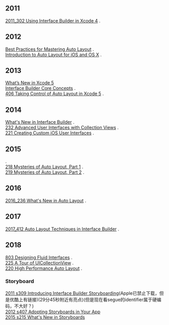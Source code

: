 ## 2011 
[2011_302 Using Interface Builder in Xcode 4](https://developer.apple.com/videos/play/wwdc2011/302/) .   
## 2012
[Best Practices for Mastering Auto Layout](https://developer.apple.com/videos/play/wwdc2012/228/) .   
[Introduction to Auto Layout for iOS and OS X](https://developer.apple.com/videos/play/wwdc2012/202/) .  
## 2013
[What’s New in Xcode 5](https://developer.apple.com/videos/play/wwdc2013/400/)   
[Interface Builder Core Concepts](https://developer.apple.com/videos/play/wwdc2013/405/) .  
[406 Taking Control of Auto Layout in Xcode 5](https://developer.apple.com/videos/play/wwdc2013/406/) .  
## 2014
[What's New in Interface Builder](https://developer.apple.com/videos/play/wwdc2014/411/) .  
[232 Advanced User Interfaces with Collection Views](https://developer.apple.com/videos/play/wwdc2014/232/) .   
[221 Creating Custom iOS User Interfaces](https://developer.apple.com/videos/play/wwdc2014/221/) .  
## 2015
[]() .   
[218 Mysteries of Auto Layout, Part 1](https://developer.apple.com/videos/play/wwdc2015/218/) .   
[219 Mysteries of Auto Layout, Part 2](https://developer.apple.com/videos/play/wwdc2015/219/) .  
## 2016
[2016_236 What's New in Auto Layout](https://developer.apple.com/videos/play/wwdc2016/236/) .  
## 2017
[2017_412 Auto Layout Techniques in Interface Builder](https://developer.apple.com/videos/play/wwdc2017/412/) .  
## 2018
[803 Designing Fluid Interfaces](https://developer.apple.com/videos/play/wwdc2018/803/) .   
[225 A Tour of UICollectionView](https://developer.apple.com/videos/play/wwdc2018/225/) .  
[220 High Performance Auto Layout](https://developer.apple.com/videos/play/wwdc2018/220) . 

### Storyboard 
[2011 s309 Introducing Interface Builder Storyboarding](https://developer.apple.com/videos/play/wwdc2011/309)(Apple已禁止下载，但是优酷上有链接)(29分45秒附近有亮点)(但是现在看segue的identifier属于硬编码，不大好？)   
[2012 s407 Adopting Storyboards in Your App](https://developer.apple.com/videos/play/wwdc2012/407)  
[2015 s215 What's New in Storyboards](https://developer.apple.com/videos/play/wwdc2015/215/)  
